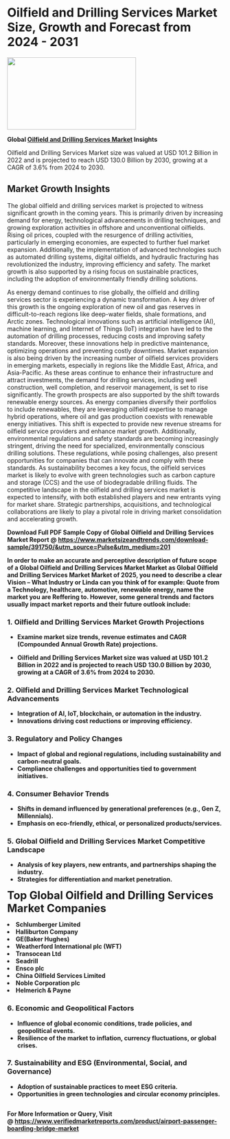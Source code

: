 <H1>Oilfield and Drilling Services Market Size, Growth and Forecast from 2024 - 2031</H1><img class="aligncenter size-medium wp-image-584254" src="https://thirdeyenews.in/wp-content/uploads/2024/09/Global-Market-Research-300x168.jpeg" alt="" width="300" height="168" /><p><strong>Global&nbsp;<a href="https://www.marketsizeandtrends.com/download-sample/391750/&amp;utm_source=Pulse&amp;utm_medium=201">Oilfield and Drilling Services Market</a> Insights</strong></p><p>Oilfield and Drilling Services Market size was valued at USD 101.2 Billion in 2022 and is projected to reach USD 130.0 Billion by 2030, growing at a CAGR of 3.6% from 2024 to 2030.</p><p><h2>Market Growth Insights</h2> <p>The global oilfield and drilling services market is projected to witness significant growth in the coming years. This is primarily driven by increasing demand for energy, technological advancements in drilling techniques, and growing exploration activities in offshore and unconventional oilfields. Rising oil prices, coupled with the resurgence of drilling activities, particularly in emerging economies, are expected to further fuel market expansion. Additionally, the implementation of advanced technologies such as automated drilling systems, digital oilfields, and hydraulic fracturing has revolutionized the industry, improving efficiency and safety. The market growth is also supported by a rising focus on sustainable practices, including the adoption of environmentally friendly drilling solutions.</p> <p><strong></strong></p> <p>As energy demand continues to rise globally, the oilfield and drilling services sector is experiencing a dynamic transformation. A key driver of this growth is the ongoing exploration of new oil and gas reserves in difficult-to-reach regions like deep-water fields, shale formations, and Arctic zones. Technological innovations such as artificial intelligence (AI), machine learning, and Internet of Things (IoT) integration have led to the automation of drilling processes, reducing costs and improving safety standards. Moreover, these innovations help in predictive maintenance, optimizing operations and preventing costly downtimes. Market expansion is also being driven by the increasing number of oilfield services providers in emerging markets, especially in regions like the Middle East, Africa, and Asia-Pacific. As these areas continue to enhance their infrastructure and attract investments, the demand for drilling services, including well construction, well completion, and reservoir management, is set to rise significantly. The growth prospects are also supported by the shift towards renewable energy sources. As energy companies diversify their portfolios to include renewables, they are leveraging oilfield expertise to manage hybrid operations, where oil and gas production coexists with renewable energy initiatives. This shift is expected to provide new revenue streams for oilfield service providers and enhance market growth. Additionally, environmental regulations and safety standards are becoming increasingly stringent, driving the need for specialized, environmentally conscious drilling solutions. These regulations, while posing challenges, also present opportunities for companies that can innovate and comply with these standards. As sustainability becomes a key focus, the oilfield services market is likely to evolve with green technologies such as carbon capture and storage (CCS) and the use of biodegradable drilling fluids. The competitive landscape in the oilfield and drilling services market is expected to intensify, with both established players and new entrants vying for market share. Strategic partnerships, acquisitions, and technological collaborations are likely to play a pivotal role in driving market consolidation and accelerating growth. <p><strong></p><p><span class=""><strong>Download Full PDF Sample Copy of Global Oilfield and Drilling Services Market Report</strong> @ <a href="https://www.marketsizeandtrends.com/download-sample/391750/&amp;utm_source=Pulse&amp;utm_medium=201" target="_blank">https://www.marketsizeandtrends.com/download-sample/391750/&amp;utm_source=Pulse&amp;utm_medium=201</a></span></p><p>In order to make an accurate and perceptive description of future scope of a Global&nbsp;Oilfield and Drilling Services Market Market as Global&nbsp;Oilfield and Drilling Services Market Market of 2025, you need to describe a clear Vision &ndash; What Industry or Linda can you think of for example: Quote from a Technology, healthcare, automotive, renewable energy, name the market you are Reffering to. However, some general trends and factors usually impact market reports and their future outlook include:</p><h3>1.&nbsp;<strong>Oilfield and Drilling Services Market Growth Projections</strong></h3><ul><li>Examine market size trends, revenue estimates and CAGR (Compounded Annual Growth Rate) projections.</li><li><p>Oilfield and Drilling Services Market size was valued at USD 101.2 Billion in 2022 and is projected to reach USD 130.0 Billion by 2030, growing at a CAGR of 3.6% from 2024 to 2030.</p></li></ul><h3>2.&nbsp;<strong>Oilfield and Drilling Services Market Technological Advancements</strong></h3><ul><li>Integration of AI, IoT, blockchain, or automation in the industry.</li><li>Innovations driving cost reductions or improving efficiency.</li></ul><h3>3.&nbsp;<strong>Regulatory and Policy Changes</strong></h3><ul><li>Impact of global and regional regulations, including sustainability and carbon-neutral goals.</li><li>Compliance challenges and opportunities tied to government initiatives.</li></ul><h3>4.&nbsp;<strong>Consumer Behavior Trends</strong></h3><ul><li>Shifts in demand influenced by generational preferences (e.g., Gen Z, Millennials).</li><li>Emphasis on eco-friendly, ethical, or personalized products/services.</li></ul><h3>5.&nbsp;<strong>Global Oilfield and Drilling Services Market Competitive Landscape</strong></h3><ul><li>Analysis of key players, new entrants, and partnerships shaping the industry.</li><li>Strategies for differentiation and market penetration.</li></ul><p data-pm-slice="1 1 []"><span style="color: inherit; font-family: inherit; font-size: 25px;">Top Global Oilfield and Drilling Services Market Companies</span></p><div class="" data-test-id=""><p><li>Schlumberger Limited</li><li> Halliburton Company</li><li> GE(Baker Hughes)</li><li> Weatherford International plc (WFT)</li><li> Transocean Ltd</li><li> Seadrill</li><li> Ensco plc</li><li> China Oilfield Services Limited</li><li> Noble Corporation plc</li><li> Helmerich & Payne</li></p></div><h3>6.&nbsp;<strong>Economic and Geopolitical Factors</strong></h3><ul><li>Influence of global economic conditions, trade policies, and geopolitical events.</li><li>Resilience of the market to inflation, currency fluctuations, or global crises.</li></ul><h3>7.&nbsp;<strong>Sustainability and ESG (Environmental, Social, and Governance)</strong></h3><ul><li>Adoption of sustainable practices to meet ESG criteria.</li><li>Opportunities in green technologies and circular economy principles.</li></ul><h2><strong style="font-size: 14px;">For More Information or Query, Visit @&nbsp;</strong><a style="background-color: #ffffff; font-size: 14px;" href="https://www.marketsizeandtrends.com/report/oilfield-and-drilling-services-market/" target="_blank">https://www.verifiedmarketreports.com/product/airport-passenger-boarding-bridge-market</a></h2>
